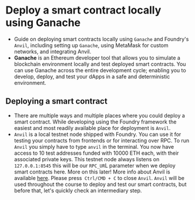 # Deploy a smart contract locally using Ganache
- Guide on deploying smart contracts locally using `Ganache` and Foundry's `Anvil`, including setting up `Ganache`, using MetaMask for custom networks, and integrating Anvil.
- **Ganache** is an Ethereum developer tool that allows you to simulate a blockchain environment locally and test deployed smart contracts. You can use Ganache across the entire development cycle; enabling you to develop, deploy, and test your dApps in a safe and deterministic environment.

## Deploying a smart contract
- There are multiple ways and multiple places where you could deploy a smart contract. While developing using the Foundry framework the easiest and most readily available place for deployment is `Anvil`.
- `Anvil` is a local testnet node shipped with Foundry. You can use it for testing your contracts from frontends or for interacting over RPC. To run `Anvil` you simply have to type `anvil` in the terminal.  You now have access to 10 test addresses funded with 10000 ETH each, with their associated private keys. This testnet node always listens on `127.0.0.1:8545` this will be our `RPC_UR`L parameter when we deploy smart contracts here. More on this later! More info about Anvil is available [here](https://book.getfoundry.sh/reference/anvil/). Please press` Ctrl/CMD + C` to close `Anvil`. `Anvil` will be used throughout the course to deploy and test our smart contracts, but before that, let's quickly check an intermediary step.

##
